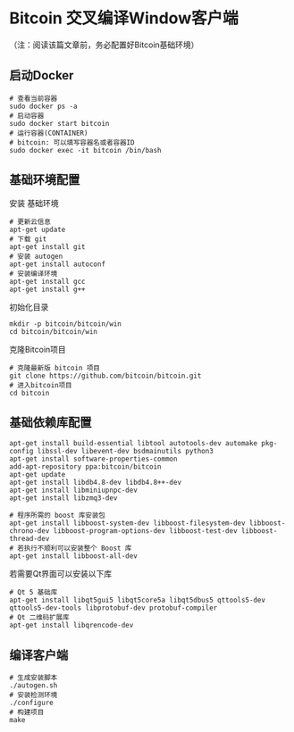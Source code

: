 # Bitcoin 交叉编译Window客户端

（注：阅读该篇文章前，务必配置好Bitcoin基础环境）

## 启动Docker

```
# 查看当前容器
sudo docker ps -a
# 启动容器
sudo docker start bitcoin
# 运行容器(CONTAINER)
# bitcoin: 可以填写容器名或者容器ID
sudo docker exec -it bitcoin /bin/bash
```

## 基础环境配置

安装 基础环境

```
# 更新云信息
apt-get update
# 下载 git
apt-get install git
# 安装 autogen
apt-get install autoconf
# 安装编译环境
apt-get install gcc
apt-get install g++
```

初始化目录

```
mkdir -p bitcoin/bitcoin/win
cd bitcoin/bitcoin/win
```

克隆Bitcoin项目

```
# 克隆最新版 bitcoin 项目
git clone https://github.com/bitcoin/bitcoin.git
# 进入bitcoin项目
cd bitcoin
```

## 基础依赖库配置

```
apt-get install build-essential libtool autotools-dev automake pkg-config libssl-dev libevent-dev bsdmainutils python3
apt-get install software-properties-common
add-apt-repository ppa:bitcoin/bitcoin
apt-get update
apt-get install libdb4.8-dev libdb4.8++-dev
apt-get install libminiupnpc-dev
apt-get install libzmq3-dev
```

```
# 程序所需的 boost 库安装包
apt-get install libboost-system-dev libboost-filesystem-dev libboost-chrono-dev libboost-program-options-dev libboost-test-dev libboost-thread-dev
# 若执行不顺利可以安装整个 Boost 库
apt-get install libboost-all-dev
```

若需要Qt界面可以安装以下库

```
# Qt 5 基础库
apt-get install libqt5gui5 libqt5core5a libqt5dbus5 qttools5-dev qttools5-dev-tools libprotobuf-dev protobuf-compiler
# Qt 二维码扩展库
apt-get install libqrencode-dev
```

## 编译客户端

```
# 生成安装脚本
./autogen.sh
# 安装检测环境
./configure
# 构建项目
make
```



